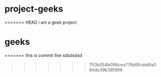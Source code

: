 # project-geeks
<<<<<<< HEAD
i am a geek project
# geeks
=======
this is commit line
sdsdsdsd
>>>>>>> 753b054b096cea776d6fcde6fa084dc49b38f998
